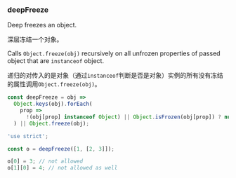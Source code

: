 ### deepFreeze

Deep freezes an object.

深层冻结一个对象。

Calls `Object.freeze(obj)` recursively on all unfrozen properties of passed object that are `instanceof` object.

递归的对传入的是对象（通过`instanceof`判断是否是对象）实例的所有没有冻结的属性调用`Object.freeze(obj)`。

```js
const deepFreeze = obj =>
  Object.keys(obj).forEach(
    prop =>
      !(obj[prop] instanceof Object) || Object.isFrozen(obj[prop]) ? null : deepFreeze(obj[prop])
  ) || Object.freeze(obj);
```

```js
'use strict';

const o = deepFreeze([1, [2, 3]]);

o[0] = 3; // not allowed
o[1][0] = 4; // not allowed as well
```
